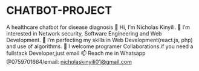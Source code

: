 # CHATBOT-PROJECT
A healthcare chatbot for disease diagnosis
👋 Hi, I’m Nicholas Kinyili. 
👀 I’m interested in Network security, Software Engineering and Web Development. 
🌱 I’m perfecting my skills in Web Development(react.js, php) and use of algorithms.
💞️ I welcome programer Collaborations.if you need a fullstack Developer,just email 
📫 Reach me in Whatsapp @0759701664/email: nicholaskinyili01@gmail.com
